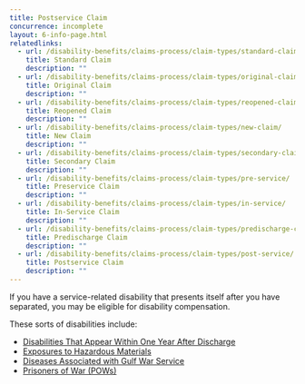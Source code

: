 ```yaml
---
title: Postservice Claim
concurrence: incomplete
layout: 6-info-page.html
relatedlinks:
  - url: /disability-benefits/claims-process/claim-types/standard-claim/
    title: Standard Claim
    description: ""
  - url: /disability-benefits/claims-process/claim-types/original-claim/
    title: Original Claim
    description: ""
  - url: /disability-benefits/claims-process/claim-types/reopened-claim/
    title: Reopened Claim
    description: ""
  - url: /disability-benefits/claims-process/claim-types/new-claim/
    title: New Claim
    description: ""
  - url: /disability-benefits/claims-process/claim-types/secondary-claim/
    title: Secondary Claim
    description: ""
  - url: /disability-benefits/claims-process/claim-types/pre-service/
    title: Preservice Claim
    description: ""
  - url: /disability-benefits/claims-process/claim-types/in-service/
    title: In-Service Claim
    description: ""
  - url: /disability-benefits/claims-process/claim-types/predischarge-claim/
    title: Predischarge Claim
    description: ""
  - url: /disability-benefits/claims-process/claim-types/post-service/
    title: Postservice Claim
    description: ""
---
```


If you have a service-related disability that presents itself after you have separated, you may be eligible for disability compensation. 

These sorts of disabilities include:

- [Disabilities That Appear Within One Year After Discharge](/disability-benefits/apply-for-benefits/one-year/)
- [Exposures to Hazardous Materials](/disability-benefits/conditions/exposure-to-hazardous-materials/)
- [Diseases Associated with Gulf War Service](/disability-benefits/conditions/exposure-to-hazardous-materials/gulf-war-illness/)
- [Prisoners of War (POWs)](/disability-benefits/conditions/pow/)
